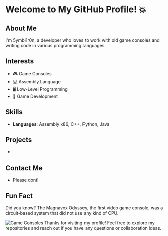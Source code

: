 <!--
**Symbitron/Symbitron** is a ✨ _special_ ✨ repository because its `README.md` (this file) appears on your GitHub profile.

Here are some ideas to get you started:

- 🔭 I’m currently working on ...
- 🌱 I’m currently learning ...
- 👯 I’m looking to collaborate on ...
- 🤔 I’m looking for help with ...
- 💬 Ask me about ...
- 📫 How to reach me: ...
- 😄 Pronouns: ...
- ⚡ Fun fact: ...
-->

# Welcome to My GitHub Profile! 💥

## About Me
I'm 5ymbi1r0n, a developer who loves to work with old game consoles and writing code in various programming languages.

## Interests
- 🎮  Game Consoles
- 💻  Assembly Language
- 🖥   Low-Level Programming
- 💾  Game Development

## Skills
- **Languages**: Assembly x86, C++, Python, Java

## Projects
- 

## Contact Me
- Please dont!

## Fun Fact
Did you know? The Magnavox Odyssey, the first video game console, was a circuit-based system that did not use any kind of CPU.

![Game Consoles](https://www.aftersomemath.com/assets/img/odyssey-replaced-daughter-cards.jpg)
Thanks for visiting my profile! Feel free to explore my repositories and reach out if you have any questions or collaboration ideas.

